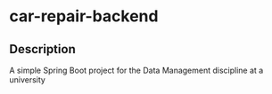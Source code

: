 # car-repair-backend

## Description
A simple Spring Boot project for the Data Management discipline at a university
